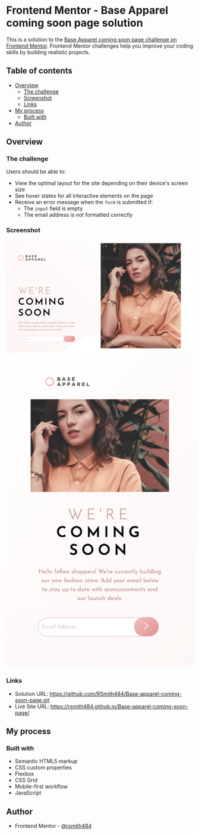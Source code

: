 # Frontend Mentor - Base Apparel coming soon page solution

This is a solution to the [Base Apparel coming soon page challenge on Frontend Mentor](https://www.frontendmentor.io/challenges/base-apparel-coming-soon-page-5d46b47f8db8a7063f9331a0). Frontend Mentor challenges help you improve your coding skills by building realistic projects.

## Table of contents

- [Overview](#overview)
  - [The challenge](#the-challenge)
  - [Screenshot](#screenshot)
  - [Links](#links)
- [My process](#my-process)
  - [Built with](#built-with)
- [Author](#author)

## Overview

### The challenge

Users should be able to:

- View the optimal layout for the site depending on their device's screen size
- See hover states for all interactive elements on the page
- Receive an error message when the `form` is submitted if:
  - The `input` field is empty
  - The email address is not formatted correctly

### Screenshot

![](./screenshot-desktop.png)
![](./screenshot-mobile.png)

### Links

- Solution URL: https://github.com/RSmith484/Base-apparel-coming-soon-page.git
- Live Site URL: https://rsmith484.github.io/Base-apparel-coming-soon-page/

## My process

### Built with

- Semantic HTML5 markup
- CSS custom properties
- Flexbox
- CSS Grid
- Mobile-first workflow
- JavaScript

## Author

- Frontend Mentor - [@rsmith484](https://www.frontendmentor.io/profile/rsmith484)
